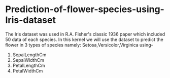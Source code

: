 # Prediction-of-flower-species-using-Iris-dataset
The Iris dataset was used in R.A. Fisher's classic 1936 paper which included 50 data of each species. In this kernel we will use the dataset to predict the flower in 3 types of species namely: Setosa,Versicolor,Virginica using-  
1. SepalLengthCm 
2. SepalWidthCm 
3. PetalLengthCm 
4. PetalWidthCm
